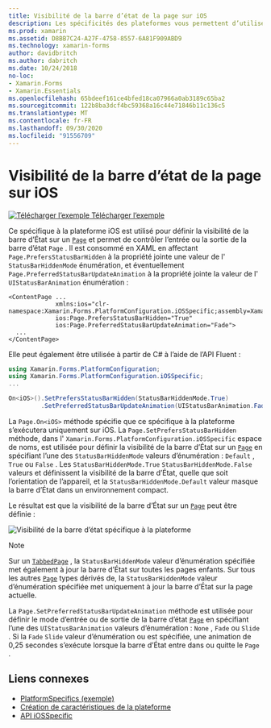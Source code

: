 ```yaml
---
title: Visibilité de la barre d’état de la page sur iOS
description: Les spécificités des plateformes vous permettent d’utiliser des fonctionnalités uniquement disponibles sur une plateforme spécifique, sans implémenter de convertisseurs ou d’effets personnalisés. Cet article explique comment utiliser le spécifique à la plateforme iOS qui définit la visibilité de la barre d’État sur une page.
ms.prod: xamarin
ms.assetid: D8BB7C24-A27F-4758-8557-6A81F909ABD9
ms.technology: xamarin-forms
author: davidbritch
ms.author: dabritch
ms.date: 10/24/2018
no-loc:
- Xamarin.Forms
- Xamarin.Essentials
ms.openlocfilehash: 65bdeef161ce4bfed18ca07966a0ab3189c65ba2
ms.sourcegitcommit: 122b8ba3dcf4bc59368a16c44e71846b11c136c5
ms.translationtype: MT
ms.contentlocale: fr-FR
ms.lasthandoff: 09/30/2020
ms.locfileid: "91556709"
---
```

# <a name="page-status-bar-visibility-on-ios"></a>Visibilité de la barre d’état de la page sur iOS

[![Télécharger l’exemple](~/media/shared/download.png) Télécharger l’exemple](https://docs.microsoft.com/samples/xamarin/xamarin-forms-samples/userinterface-platformspecifics)

Ce spécifique à la plateforme iOS est utilisé pour définir la visibilité de la barre d’État sur un [`Page`](xref:Xamarin.Forms.Page) et permet de contrôler l’entrée ou la sortie de la barre d’état `Page` . Il est consommé en XAML en affectant `Page.PrefersStatusBarHidden` à la propriété jointe une valeur de l' `StatusBarHiddenMode` énumération, et éventuellement `Page.PreferredStatusBarUpdateAnimation` à la propriété jointe la valeur de l' `UIStatusBarAnimation` énumération :

```xaml
<ContentPage ...
             xmlns:ios="clr-namespace:Xamarin.Forms.PlatformConfiguration.iOSSpecific;assembly=Xamarin.Forms.Core"
             ios:Page.PrefersStatusBarHidden="True"
             ios:Page.PreferredStatusBarUpdateAnimation="Fade">
  ...
</ContentPage>
```

Elle peut également être utilisée à partir de C# à l’aide de l’API Fluent :

```csharp
using Xamarin.Forms.PlatformConfiguration;
using Xamarin.Forms.PlatformConfiguration.iOSSpecific;
...

On<iOS>().SetPrefersStatusBarHidden(StatusBarHiddenMode.True)
         .SetPreferredStatusBarUpdateAnimation(UIStatusBarAnimation.Fade);
```

La `Page.On<iOS>` méthode spécifie que ce spécifique à la plateforme s’exécutera uniquement sur iOS. La `Page.SetPrefersStatusBarHidden` méthode, dans l' `Xamarin.Forms.PlatformConfiguration.iOSSpecific` espace de noms, est utilisée pour définir la visibilité de la barre d’État sur un [`Page`](xref:Xamarin.Forms.Page) en spécifiant l’une des `StatusBarHiddenMode` valeurs d’énumération : `Default` , `True` ou `False` . Les `StatusBarHiddenMode.True` `StatusBarHiddenMode.False` valeurs et définissent la visibilité de la barre d’État, quelle que soit l’orientation de l’appareil, et la `StatusBarHiddenMode.Default` valeur masque la barre d’État dans un environnement compact.

Le résultat est que la visibilité de la barre d’État sur un [`Page`](xref:Xamarin.Forms.Page) peut être définie :

![Visibilité de la barre d’état spécifique à la plateforme](page-status-bar-visibility-images/hide-status-bar.png)

> [!NOTE]
> Sur un [`TabbedPage`](xref:Xamarin.Forms.TabbedPage) , la `StatusBarHiddenMode` valeur d’énumération spécifiée met également à jour la barre d’État sur toutes les pages enfants. Sur tous les autres [`Page`](xref:Xamarin.Forms.Page) types dérivés de, la `StatusBarHiddenMode` valeur d’énumération spécifiée met uniquement à jour la barre d’État sur la page actuelle.

La `Page.SetPreferredStatusBarUpdateAnimation` méthode est utilisée pour définir le mode d’entrée ou de sortie de la barre d’état [`Page`](xref:Xamarin.Forms.Page) en spécifiant l’une des `UIStatusBarAnimation` valeurs d’énumération : `None` , `Fade` ou `Slide` . Si la `Fade` `Slide` valeur d’énumération ou est spécifiée, une animation de 0,25 secondes s’exécute lorsque la barre d’État entre dans ou quitte le `Page` .

## <a name="related-links"></a>Liens connexes

- [PlatformSpecifics (exemple)](/samples/xamarin/xamarin-forms-samples/userinterface-platformspecifics)
- [Création de caractéristiques de la plateforme](~/xamarin-forms/platform/platform-specifics/index.md#creating-platform-specifics)
- [API iOSSpecific](xref:Xamarin.Forms.PlatformConfiguration.iOSSpecific)